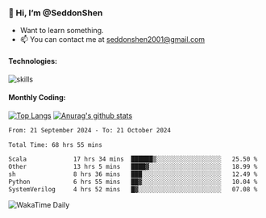 ### 👋 Hi, I’m @SeddonShen
- Want to learn something.
- 📫 You can contact me at seddonshen2001@gmail.com

#### Technologies:

![skills](https://skillicons.dev/icons?i=scala,js,html,css,bootstrap,jquery,c,cpp,cloudflare,django,docker,flask,git,github,githubactions,linux,latex,mysql,nodejs,ps,php,pr,py,raspberrypi,redis,unreal,v,vscode,vue,bash)

#### Monthly Coding:
[![Top Langs](https://github-readme-stats.vercel.app/api/top-langs?username=seddonshen&show_icons=true&locale=en&layout=compact&hide=html&langs_count=8)](https://github.com/SeddonShen/)
[![Anurag's github stats](https://github-readme-stats.vercel.app/api?username=SeddonShen&count_private=true&show_icons=true)](https://github.com/anuraghazra/github-readme-stats)
<!--START_SECTION:waka-->

```txt
From: 21 September 2024 - To: 21 October 2024

Total Time: 68 hrs 55 mins

Scala             17 hrs 34 mins  ██████▒░░░░░░░░░░░░░░░░░░   25.50 %
Other             13 hrs 5 mins   ████▓░░░░░░░░░░░░░░░░░░░░   18.99 %
sh                8 hrs 36 mins   ███░░░░░░░░░░░░░░░░░░░░░░   12.49 %
Python            6 hrs 55 mins   ██▓░░░░░░░░░░░░░░░░░░░░░░   10.04 %
SystemVerilog     4 hrs 52 mins   █▓░░░░░░░░░░░░░░░░░░░░░░░   07.08 %
```

<!--END_SECTION:waka-->

![WakaTime Daily](https://wakatime.com/share/@seddon2001/61a7e342-5f12-4fea-bf92-1fac161e97d6.svg)
<!---
SeddonShen/SeddonShen is a ✨ special ✨ repository because its `README.md` (this file) appears on your GitHub profile.
You can click the Preview link to take a look at your changes.
--->
